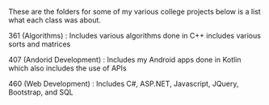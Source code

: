 These are the folders for some of my various college projects below is a list what each class was about.

361 (Algorithms) : Includes various algorithms done in C++ includes various sorts and matrices

407 (Andorid Development) : Includes my Android apps done in Kotlin which also includes the use of APIs

460 (Web Development) : Includes C#, ASP.NET, Javascript, JQuery, Bootstrap, and SQL 
